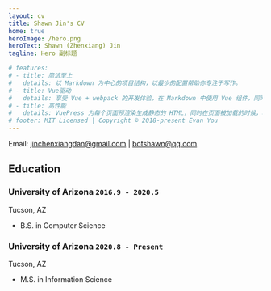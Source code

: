 ```yaml
---
layout: cv
title: Shawn Jin's CV
home: true
heroImage: /hero.png
heroText: Shawn (Zhenxiang) Jin
tagline: Hero 副标题

# features:
# - title: 简洁至上
#   details: 以 Markdown 为中心的项目结构，以最少的配置帮助你专注于写作。
# - title: Vue驱动
#   details: 享受 Vue + webpack 的开发体验，在 Markdown 中使用 Vue 组件，同时可以使用 Vue 来开发自定义主题。
# - title: 高性能
#   details: VuePress 为每个页面预渲染生成静态的 HTML，同时在页面被加载的时候，将作为 SPA 运行。
# footer: MIT Licensed | Copyright © 2018-present Evan You
---
```

<!-- # Shawn (Zhenxiang) Jin -->

Email: jinchenxiangdan@gmail.com | botshawn@qq.com

## Education

### __University of Arizona__ `2016.9 - 2020.5`

Tucson, AZ

- B.S. in Computer Science
<!-- - Major GPA: __4.0__, Cumulative GPA: __3.97__ -->
<!-- - Vision, Graphics track -->

### __University of Arizona__ `2020.8 - Present`

Tucson, AZ

- M.S. in Information Science
<!-- - Major GPA: __4.0__, Cumulative GPA: __3.93__ -->
<!-- - Computer Science Departmental Honors -->


<!-- ## Work Experence

<hr>

#### Software Developer    -->
